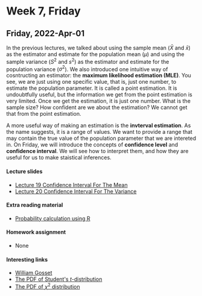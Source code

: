 # Week 7, Friday


## Friday, 2022-Apr-01
In the previous lectures, we talked about using the sample mean ($\bar{X}$ and $\bar{x}$) as the estimator and estimate for the population mean ($\mu$) and using the sample variance ($S^2$ and $s^2$) as the estimator and estimate for the population variance ($\sigma^2$). We also introduced one intuitive way of cosntructing an estimator: the __maximum likelihood estimation (MLE)__. You see, we are just using one specific value, that is, just one number, to estimate the population parameter. It is called a point estimation. It is undoubtfully useful, but the information we get from the point estimation is very limited. Once we get the estimation, it is just one number. What is the sample size? How confident are we about the estimation? We cannot get that from the point estimation.

A more useful way of making an estimation is the __invterval estimation__. As the name suggests, it is a range of values. We want to provide a range that may contain the true value of the population parameter that we are intereted in. On Friday, we will introduce the concepts of __confidence level__ and __confidence interval__. We will see how to interpret them, and how they are useful for us to make staistical inferences.

#### Lecture slides
- [Lecture 19 Confidence Interval For The Mean](/lecture_slides/Lecture_19_Confidence_Interval_For_The_mean_handout.pdf)
- [Lecture 20 Confidence Interval For The Variance](/lecture_slides/Lecture_20_Confidence_Interval_For_The_Variance_handout.pdf)

#### Extra reading material
- [Probability calculation using R](/lecture_slides/Lecture_20_Calculating_probability_using_R.pdf)

#### Homework assignment
- None

#### Interesting links
- [William Gosset](http://en.wikipedia.org/wiki/William_Sealy_Gosset)
- [The PDF of Student's _t_-distribution](https://en.wikipedia.org/wiki/Student's_t-distribution)
- [The PDF of $\chi^2$ distribution](https://en.wikipedia.org/wiki/Chi-squared_distribution)
